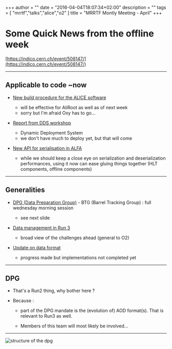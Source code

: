 +++
author = ""
date = "2016-04-04T18:07:34+02:00"
description = ""
tags = [ "mrrtf","talks","alice","o2" ]
title = "MRRTF Montly Meeting - April"
+++
# Some Quick News from the offline week

[https://indico.cern.ch/event/508147/](https://indico.cern.ch/event/508147/)

---

## Applicable to code ~now

- [New build procedure for the ALICE software](https://indico.cern.ch/event/508147/session/5/contribution/7/attachments/1250734/1844016/2016-offline-week-alibuild.pdf)

  - will be effective for AliRoot as well as of next week
  - sorry but I'm afraid Oxy has to go...

- [Report from DDS workshop](https://indico.cern.ch/event/508147/session/7/contribution/4/attachments/1251239/1845303/DDS-workshop-2016_04.pdf)
  - Dynamic Deployment System
  - we don't have much to deploy yet, but that will come

- [New API for serialisation in ALFA](https://indico.cern.ch/event/508147/session/7/contribution/3/attachments/1251143/1844839/winckler-ALICE-Offline-Week-2016.pdf)
  - while we should keep a close eye on serialization and deserialization performances, using it now can ease gluing things together (HLT components, offline components)

---
## Generalities

- [DPG (Data Preparation Group)](https://indico.cern.ch/event/508147/session/0/contribution/6/attachments/1249880/1842352/DPG_AOW_20160330.pdf) - BTG (Barrel Tracking Group) : full wednesday morning session
  - see next slide

- [Data management in Run 3](https://indico.cern.ch/event/508147/session/8/contribution/32/attachments/1251378/1845260/ALICE-O2-OfflineWeek-01.04.2016.pdf)
  - broad view of the challenges ahead (general to O2)

- [Update on data format](https://indico.cern.ch/event/508147/session/7/contribution/18/attachments/1251265/1845080/2016-04-01-CWG4-O2plenary-offline-week.pdf)
  - progress made but implementations not completed yet

---
## DPG

- That's a Run2 thing, why bother here ?

- Because :

  - part of the DPG mandate is the (evolution of)
AOD format(s). That is relevant to Run3 as well.

  - Members of this team will most likely be involved...
---

![structure of the dpg](./dpg-structure.png)
